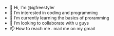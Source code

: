 - 👋 Hi, I’m @igfreestyler
- 👀 I’m interested in coding and programming
- 🌱 I’m currently learning the basics of proramming
- 💞️ I’m looking to collaborate with u guys 
- 📫 How to reach me . mail me on my gmail

<!---
igfreestyler/igfreestyler is a ✨ special ✨ repository because its `README.md` (this file) appears on your GitHub profile.
You can click the Preview link to take a look at your changes.
--->

